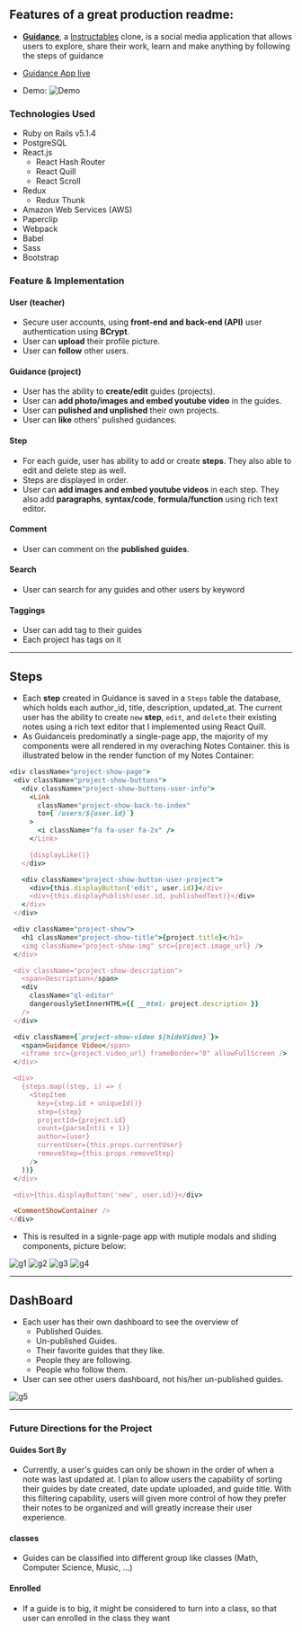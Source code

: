 ## Features of a great production readme:
- **[Guidance](https://guidance-app.herokuapp.com/#/)**, a [Instructables](https://www.instructables.com/) clone, is a social media application that allows users to explore, share their work, learn and make anything by following the steps of guidance

- [Guidance App live](https://guidance-app.herokuapp.com/#/)

- Demo:
![Demo](docs/demo.gif)


### Technologies Used
- Ruby on Rails v5.1.4
- PostgreSQL
- React.js
  - React Hash Router
  - React Quill
  - React Scroll
- Redux
  - Redux Thunk
- Amazon Web Services (AWS)
- Paperclip
- Webpack
- Babel
- Sass
- Bootstrap


### Feature & Implementation
#### User (teacher)
- Secure user accounts, using **front-end and back-end (API)** user authentication using **BCrypt**.
- User can **upload** their profile picture.
- User can **follow** other users.

#### Guidance (project)
- User has the ability to **create/edit** guides (projects).
- User can **add photo/images and embed youtube video** in the guides.
- User can **pulished and unplished** their own projects.
- User can **like** others' pulished guidances.

#### Step
- For each guide, user has ability to add or create **steps**. They also able to edit and delete step as well.
- Steps are displayed in order.
- User can **add images and embed youtube videos** in each step. They also add **paragraphs**, **syntax/code**, **formula/function** using rich text editor.

#### Comment
- User can comment on the **published guides**.

#### Search
- User can search for any guides and other users by keyword

#### Taggings
- User can add tag to their guides
- Each project has tags on it


----------
## Steps
- Each **step** created in Guidance is saved in a `Steps` table the database, which holds each author_id, title, description, updated_at. The current user has the ability to create `new` **step**, `edit`, and `delete` their existing notes using a rich text editor that I implemented using React Quill.
- As Guidanceis predominatly a single-page app, the majority of my components were all rendered in my overaching Notes Container. this is illustrated below in the render function of my Notes Container:

```ruby
<div className="project-show-page">
 <div className="project-show-buttons">
   <div className="project-show-buttons-user-info">
     <Link
       className="project-show-back-to-index"
       to={`/users/${user.id}`}
     >
       <i className="fa fa-user fa-2x" />
     </Link>

     {displayLike()}
   </div>

   <div className="project-show-button-user-project">
     <div>{this.displayButton('edit', user.id)}</div>
     <div>{this.displayPublish(user.id, publishedText)}</div>
   </div>
 </div>

 <div className="project-show">
   <h1 className="project-show-title">{project.title}</h1>
   <img className="project-show-img" src={project.image_url} />
 </div>

 <div className="project-show-description">
   <span>Description</span>
   <div
     className="ql-editor"
     dangerouslySetInnerHTML={{ __html: project.description }}
   />
 </div>

 <div className={`project-show-video ${hideVideo}`}>
   <span>Guidance Video</span>
   <iframe src={project.video_url} frameBorder="0" allowFullScreen />
 </div>

 <div>
   {steps.map((step, i) => (
     <StepItem
       key={step.id + uniqueId()}
       step={step}
       projectId={project.id}
       count={parseInt(i + 1)}
       author={user}
       currentUser={this.props.currentUser}
       removeStep={this.props.removeStep}
     />
   ))}
 </div>

 <div>{this.displayButton('new', user.id)}</div>

 <CommentShowContainer />
</div>
```

- This is resulted in a signle-page app with mutiple modals and sliding components, picture below:

![g1](docs/g1.png)
![g2](docs/g2.png)
![g3](docs/g3.png)
![g4](docs/g4.png)


------
## DashBoard

- Each user has their own dashboard to see the overview of
  - Published Guides.
  - Un-published Guides.
  - Their favorite guides that they like.
  - People they are following.
  - People who follow them.
- User can see other users dashboard, not his/her un-published guides.

![g5](docs/g5.png)


------

### Future Directions for the Project

#### Guides Sort By
- Currently, a user's guides can only be shown in the order of when a note was last updated at. I plan to allow users the capability of sorting their guides by date created, date update uploaded, and guide title. With this filtering capability, users will given more control of how they prefer their notes to be organized and will greatly increase their user experience.


#### classes
- Guides can be classified into different group like classes (Math, Computer Science, Music, ...)


#### Enrolled
- If a guide is to big, it might be considered to turn into a class, so that user can enrolled in the class they want
